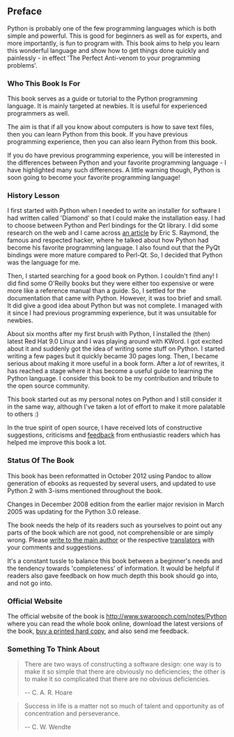## Preface

Python is probably one of the few programming languages which is both simple and powerful. This is good for beginners as well as for experts, and more importantly, is fun to program with. This book aims to help you learn this wonderful language and show how to get things done quickly and painlessly - in effect 'The Perfect Anti-venom to your programming problems'.

### Who This Book Is For

This book serves as a guide or tutorial to the Python programming language. It is mainly targeted at newbies. It is useful for experienced programmers as well.

The aim is that if all you know about computers is how to save text files, then you can learn Python from this book. If you have previous programming experience, then you can also learn Python from this book.

If you do have previous programming experience, you will be interested in the differences between Python and your favorite programming language - I have highlighted many such differences. A little warning though, Python is soon going to become your favorite programming language!

### History Lesson

I first started with Python when I needed to write an installer for software I had written called 'Diamond' so that I could make the installation easy. I had to choose between Python and Perl bindings for the Qt library. I did some research on the web and I came across [an article](http://pythonology.org/success&story=esr) by Eric S. Raymond, the famous and respected hacker, where he talked about how Python had become his favorite programming language. I also found out that the PyQt bindings were more mature compared to Perl-Qt. So, I decided that Python was the language for me.

Then, I started searching for a good book on Python. I couldn't find any!  I did find some O'Reilly books but they were either too expensive or were more like a reference manual than a guide. So, I settled for the documentation that came with Python. However, it was too brief and small. It did give a good idea about Python but was not complete. I managed with it since I had previous programming experience, but it was unsuitable for newbies.

About six months after my first brush with Python, I installed the (then) latest Red Hat 9.0 Linux and I was playing around with KWord. I got excited about it and suddenly got the idea of writing some stuff on Python. I started writing a few pages but it quickly became 30 pages long. Then, I became serious about making it more useful in a book form. After a *lot* of rewrites, it has reached a stage where it has become a useful guide to learning the Python language.  I consider this book to be my contribution and tribute to the open source community.

This book started out as my personal notes on Python and I still consider it in the same way, although I've taken a lot of effort to make it more palatable to others :)

In the true spirit of open source, I have received lots of constructive suggestions, criticisms and [feedback](#who-reads-a-byte-of-python) from enthusiastic readers which has helped me improve this book a lot.

### Status Of The Book

This book has been reformatted in October 2012 using Pandoc to allow generation of ebooks as requested by several users, and updated to use Python 2 with 3-isms mentioned throughout the book.

Changes in December 2008 edition from the earlier major revision in March 2005 was updating for the Python 3.0 release.

The book needs the help of its readers such as yourselves to point out any parts of the book which are not good, not comprehensible or are simply wrong. Please [write to the main author](http://www.swaroopch.com/contact/) or the respective [translators](#translations) with your comments and suggestions.

It's a constant tussle to balance this book between a beginner's needs and the tendency towards 'completeness' of information. It would be helpful if readers also gave feedback on how much depth this book should go into, and not go into.

### Official Website

The official website of the book is <http://www.swaroopch.com/notes/Python> where you can read the whole book online, download the latest versions of the book, [buy a printed hard copy](http://www.swaroopch.com/buybook), and also send me feedback.

### Something To Think About

> There are two ways of constructing a software design: one way is to make it so simple that there are obviously no deficiencies; the other is to make it so complicated that there are no obvious deficiencies.
>
> -- C. A. R. Hoare

<!-- -->

> Success in life is a matter not so much of talent and opportunity as of concentration and perseverance.
>
> -- C. W. Wendte
